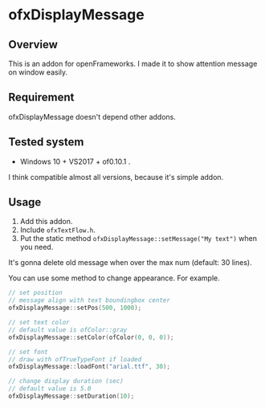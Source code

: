 # ofxDisplayMessage

## Overview

This is an addon for openFrameworks.
I made it to show attention message on window easily.

## Requirement

ofxDisplayMessage doesn't depend other addons.

## Tested system

- Windows 10 + VS2017 +  of0.10.1 .

I think compatible almost all versions, because it's simple addon.

## Usage

1. Add this addon.
1. Include `ofxTextFlow.h`.
1. Put the static method `ofxDisplayMessage::setMessage("My text")`  when you need.

It's gonna delete old message when over the max num (default: 30 lines).

You can use some method to change appearance.
For example.

```cpp
// set position
// message align with text boundingbox center
ofxDisplayMessage::setPos(500, 1000);

// set text color
// default value is ofColor::gray
ofxDisplayMessage::setColor(ofColor(0, 0, 0));

// set font
// draw with ofTrueTypeFont if loaded
ofxDisplayMessage::loadFont("arial.ttf", 30);

// change display duration (sec)
// default value is 5.0
ofxDisplayMessage::setDuration(10);
```

